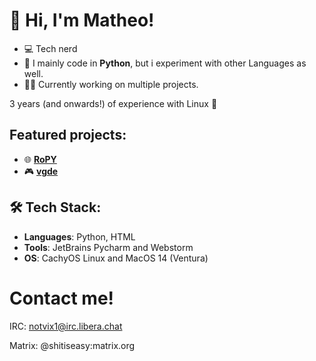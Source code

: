 # 👋 Hi, I'm Matheo!

- 💻 Tech nerd
- 🔧 I mainly code in **Python**, but i experiment with other Languages as well.
- 👨‍💻 Currently working on multiple projects.

3 years (and onwards!) of experience with Linux 🐧

## Featured projects:

- 🌐 **[RoPY](https://github.com/veddevv/RoPY)**
- 🎮 **[vgde](https://github.com/veddevv/vgde)**
## 🛠 Tech Stack:
- **Languages**: Python, HTML
- **Tools**: JetBrains Pycharm and Webstorm
- **OS**: CachyOS Linux and MacOS 14 (Ventura)


# Contact me!
IRC: notvix1@irc.libera.chat

Matrix: @shitiseasy:matrix.org
